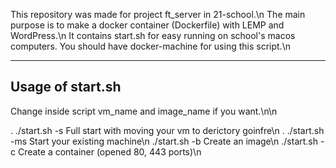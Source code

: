 This repository was made for project ft_server in 21-school.\n
The main purpose is to make a docker container (Dockerfile) with LEMP and WordPress.\n
It contains start.sh for easy running on school's macos computers. You should have docker-machine for using this script.\n

------------------------
Usage of start.sh
------------------------
Change inside script vm_name and image_name if you want.\n\n

. ./start.sh -s		Full start with moving your vm to derictory goinfre\n
. ./start.sh -ms	Start your existing machine\n
./start.sh -b		Create an image\n
./start.sh -c		Create a container (opened 80, 443 ports)\n

